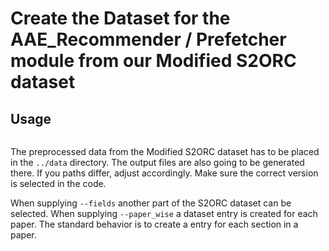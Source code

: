 # Create the Dataset for the AAE_Recommender / Prefetcher module from our Modified S2ORC dataset

## Usage

```python build_recommender_dataset.py [--fields FIELD --paper_wise]
```

The preprocessed data from the Modified S2ORC dataset has to be placed in the `../data` directory.
The output files are also going to be generated there. If you paths differ, adjust accordingly.
Make sure the correct version is selected in the code.

When supplying `--fields` another part of the S2ORC dataset can be selected.
When supplying `--paper_wise` a dataset entry is created for each paper. The standard behavior is to create a entry for each section in a paper.
